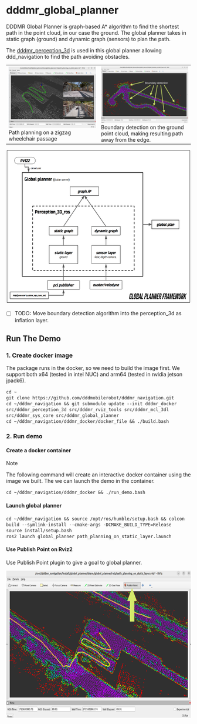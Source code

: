 # dddmr_global_planner
DDDMR Global Planner is graph-based A* algorithm to find the shortest path in the point cloud, in our case the ground. The global planner takes in static graph (ground) and dynamic graph (sensors) to plan the path.

The [dddmr_perception_3d](https://github.com/dddmobilerobot/dddmr_perception_3d) is used in this global planner allowing ddd_navigation to find the path avoiding obstacles.

<table>
  <tr width="100%">
    <td width="50%"><img src="https://github.com/dddmobilerobot/dddmr_documentation_materials/blob/main/global_planner/global_plan.png"/>Path planning on a zigzag wheelchair passage</td>
    <td width="50%"><img src="https://github.com/dddmobilerobot/dddmr_documentation_materials/blob/main/global_planner/boundary_annotated.png"/>Boundary detection on the ground point cloud, making resulting path away from the edge.</td>
  </tr>
</table> 

<p align='center'>
    <img src="https://github.com/dddmobilerobot/dddmr_documentation_materials/blob/main/global_planner/global_planner_diagram.png" width="640" height="420"/>
</p>

- [ ] TODO: Move boundary detection algorithm into the perception_3d as inflation layer.

## Run The Demo
### 1. Create docker image
The package runs in the docker, so we need to build the image first. We support both x64 (tested in intel NUC) and arm64 (tested in nvidia jetson jpack6).
```
cd ~
git clone https://github.com/dddmobilerobot/dddmr_navigation.git
cd ~/dddmr_navigation && git submodule update --init dddmr_docker src/dddmr_perception_3d src/dddmr_rviz_tools src/dddmr_mcl_3dl src/dddmr_sys_core src/dddmr_global_planner
cd ~/dddmr_navigation/dddmr_docker/docker_file && ./build.bash
```
### 2. Run demo
#### Create a docker container
> [!NOTE]
> The following command will create an interactive docker container using the image we built. The we can launch the demo in the container.
```
cd ~/dddmr_navigation/dddmr_docker && ./run_demo.bash
```
#### Launch global planner
```
cd ~/dddmr_navigation && source /opt/ros/humble/setup.bash && colcon build --symlink-install --cmake-args -DCMAKE_BUILD_TYPE=Release
source install/setup.bash
ros2 launch global_planner path_planning_on_static_layer.launch
```
#### Use Publish Point on Rviz2
Use Publish Point plugin to give a goal to global planner.
<p float='left'>
    <img src="https://github.com/dddmobilerobot/dddmr_documentation_materials/blob/main/global_planner/global_planner_demo.png" width="640" height="400"/>
</p>



